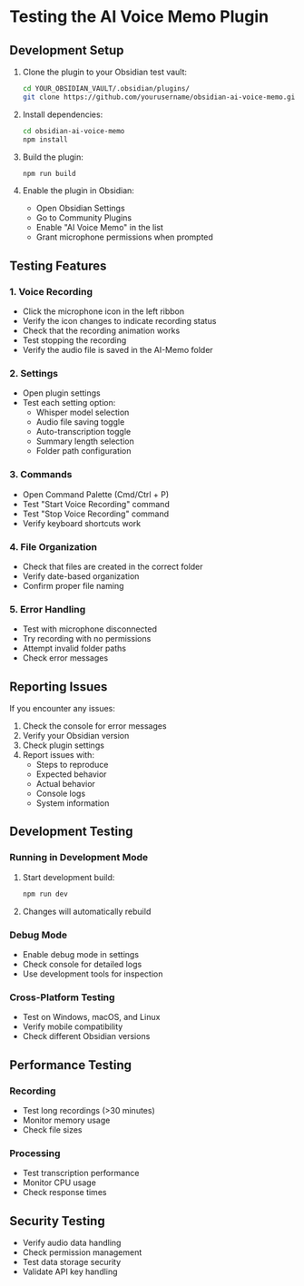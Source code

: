 # Testing the AI Voice Memo Plugin

## Development Setup

1. Clone the plugin to your Obsidian test vault:
   ```bash
   cd YOUR_OBSIDIAN_VAULT/.obsidian/plugins/
   git clone https://github.com/yourusername/obsidian-ai-voice-memo.git
   ```

2. Install dependencies:
   ```bash
   cd obsidian-ai-voice-memo
   npm install
   ```

3. Build the plugin:
   ```bash
   npm run build
   ```

4. Enable the plugin in Obsidian:
   - Open Obsidian Settings
   - Go to Community Plugins
   - Enable "AI Voice Memo" in the list
   - Grant microphone permissions when prompted

## Testing Features

### 1. Voice Recording
- Click the microphone icon in the left ribbon
- Verify the icon changes to indicate recording status
- Check that the recording animation works
- Test stopping the recording
- Verify the audio file is saved in the AI-Memo folder

### 2. Settings
- Open plugin settings
- Test each setting option:
  - Whisper model selection
  - Audio file saving toggle
  - Auto-transcription toggle
  - Summary length selection
  - Folder path configuration

### 3. Commands
- Open Command Palette (Cmd/Ctrl + P)
- Test "Start Voice Recording" command
- Test "Stop Voice Recording" command
- Verify keyboard shortcuts work

### 4. File Organization
- Check that files are created in the correct folder
- Verify date-based organization
- Confirm proper file naming

### 5. Error Handling
- Test with microphone disconnected
- Try recording with no permissions
- Attempt invalid folder paths
- Check error messages

## Reporting Issues

If you encounter any issues:

1. Check the console for error messages
2. Verify your Obsidian version
3. Check plugin settings
4. Report issues with:
   - Steps to reproduce
   - Expected behavior
   - Actual behavior
   - Console logs
   - System information

## Development Testing

### Running in Development Mode
1. Start development build:
   ```bash
   npm run dev
   ```
2. Changes will automatically rebuild

### Debug Mode
- Enable debug mode in settings
- Check console for detailed logs
- Use development tools for inspection

### Cross-Platform Testing
- Test on Windows, macOS, and Linux
- Verify mobile compatibility
- Check different Obsidian versions

## Performance Testing

### Recording
- Test long recordings (>30 minutes)
- Monitor memory usage
- Check file sizes

### Processing
- Test transcription performance
- Monitor CPU usage
- Check response times

## Security Testing

- Verify audio data handling
- Check permission management
- Test data storage security
- Validate API key handling